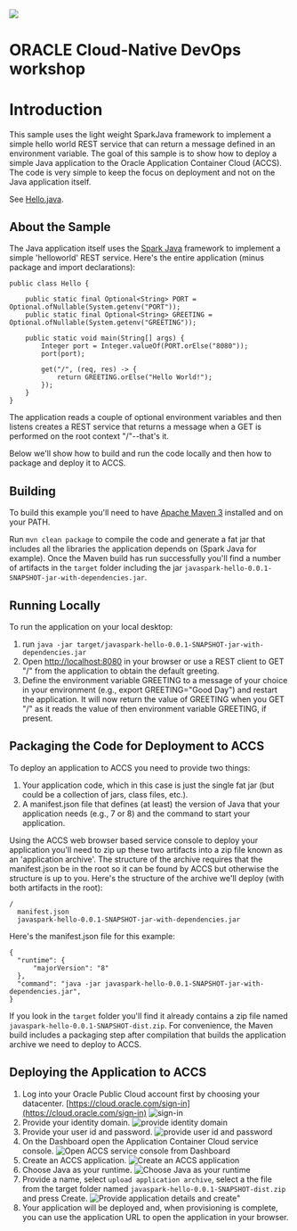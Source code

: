 ![](../common/images/customer.logo.png)
---
# ORACLE Cloud-Native DevOps workshop #

Introduction
============

This sample uses the light weight SparkJava framework to implement a simple
hello world REST service that can return a message defined in an environment
variable.  The goal of this sample is to show how to deploy a simple
Java application to the Oracle Application Container Cloud (ACCS).  The code is
very simple to keep the focus on deployment and not on the Java application
itself.

See [Hello.java](src/main/java/example/Hello.java).

About the Sample
----------------

The Java application itself uses the [Spark Java](http://sparkjava.com/) framework
to implement a simple 'helloworld' REST service.  Here's the entire application
(minus package and import declarations):

    public class Hello {

    	public static final Optional<String> PORT = Optional.ofNullable(System.getenv("PORT"));
    	public static final Optional<String> GREETING = Optional.ofNullable(System.getenv("GREETING"));

    	public static void main(String[] args) {
    		Integer port = Integer.valueOf(PORT.orElse("8080"));
    		port(port);

    		get("/", (req, res) -> {
    			return GREETING.orElse("Hello World!");
    		});
    	}
    }

The application reads a couple of optional environment variables and then listens
creates a REST service that returns a message when a GET is performed on the root
context "/"--that's it.  

Below we'll show how to build and run the code locally and then how to package
and deploy it to ACCS.

Building
--------

To build this example you'll need to have [Apache Maven 3](http://maven.apache.org)
installed and on your PATH.

Run `mvn clean package` to compile the code and generate a fat jar that includes
all the libraries the application depends on (Spark Java for example). Once the
Maven build has run successfully you'll find a number of artifacts in the `target`
folder including the jar `javaspark-hello-0.0.1-SNAPSHOT-jar-with-dependencies.jar`.

Running Locally
---------------

To run the application on your local desktop:

1. run `java -jar target/javaspark-hello-0.0.1-SNAPSHOT-jar-with-dependencies.jar`
2. Open [http://localhost:8080](http://localhost:8080) in your browser or use a
REST client to GET "/" from the application to obtain the default greeting.
3. Define the environment variable GREETING to a message of your choice in your
environment (e.g., export GREETING="Good Day") and restart the application.  It
 will now return the value of GREETING when you GET "/" as it reads the value
of then environment variable GREETING, if present.

Packaging the Code for Deployment to ACCS
-----------------------------------------

To deploy an application to ACCS you need to provide two things:

1. Your application code, which in this case is just the single fat jar (but
  could be a collection of jars, class files, etc.).
2. A manifest.json file that defines (at least) the version of Java that your
application needs (e.g., 7 or 8) and the command to start your application.

Using the ACCS web browser based service console to deploy your application
you'll need to zip up these two artifacts into a zip file known as an
'application archive'.  The structure of
the archive requires that the manifest.json be in the root so it can be found
by ACCS but otherwise the structure is up to you.  Here's the structure of the
archive we'll deploy (with both artifacts in the root):

    /
      manifest.json
      javaspark-hello-0.0.1-SNAPSHOT-jar-with-dependencies.jar

Here's the manifest.json file for this example:

    {
      "runtime": {
          "majorVersion": "8"
      },
      "command": "java -jar javaspark-hello-0.0.1-SNAPSHOT-jar-with-dependencies.jar",
    }

If you look in the `target` folder you'll find it already contains a zip file
 named `javaspark-hello-0.0.1-SNAPSHOT-dist.zip`.  For convenience, the Maven
 build includes a packaging step after compilation that builds the application
 archive we need to deploy to ACCS.

Deploying the Application to ACCS
---------------------------------

1. Log into your Oracle Public Cloud account first by choosing your datacenter.
[https://cloud.oracle.com/sign-in](https://cloud.oracle.com/sign-in)
![sign-in](images/image01.png)
2. Provide your identity domain.
![provide identity domain](images/image02.png)
3. Provide your user id and password.
![provide user id and password](images/image03.png)
4. On the Dashboard open the Application Container Cloud service console.
![Open ACCS service console from Dashboard](images/image04.png)
5. Create an ACCS application.
![Create an ACCS application](images/image05.png)
6. Choose Java as your runtime.
![Choose Java as your runtime](images/image06.png)
7. Provide a name, select `upload application archive`, select a the file from
the target folder named `javaspark-hello-0.0.1-SNAPSHOT-dist.zip` and press
Create.
![Provide application details and create"](images/image07.png)
8. Your application will be deployed and, when provisioning is complete, you
 can use the application URL to open the application in your browser.
